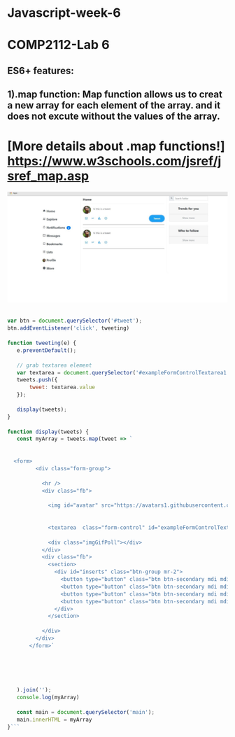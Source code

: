 # Javascript-week-6
# COMP2112-Lab 6
## ES6+ features:
## 1).map function: Map function allows us to creat a new array for each element of the array. and it does not excute without the values of the array.
# [More details about .map functions!] https://www.w3schools.com/jsref/jsref_map.asp
![image of how the .map function works](https://github.com/officialaddy/Javascript-week-6/blob/master/JAVA6SS.jpg)
 ```javascript  let tweets = [];

var btn = document.querySelector('#tweet');
btn.addEventListener('click', tweeting)

function tweeting(e) {
    e.preventDefault();

    // grab textarea element
    var textarea = document.querySelector('#exampleFormControlTextarea1');
    tweets.push({
        tweet: textarea.value
    });

    display(tweets);
}

function display(tweets) {
    const myArray = tweets.map(tweet => `


   <form>
          <div class="form-group">
       
            <hr />
            <div class="fb">

              <img id="avatar" src="https://avatars1.githubusercontent.com/u/41414116?v=4" alt="" />


              <textarea  class="form-control" id="exampleFormControlTextarea1" rows="1">${tweet.tweet}</textarea>

              <div class="imgGifPoll"></div>
            </div>
            <div class="fb">
              <section>
                <div id="inserts" class="btn-group mr-2">
                  <button type="button" class="btn btn-secondary mdi mdi-image-outline" aria-label="Insert image"></button>
                  <button type="button" class="btn btn-secondary mdi mdi-gif" aria-label="Insert gif"></button>
                  <button type="button" class="btn btn-secondary mdi mdi-poll" aria-label="Insert Poll" style=""></button>
                  <button type="button" class="btn btn-secondary mdi mdi-emoticon-happy-outline" aria-label="Insert emoji"></button>
                </div>
              </section>
             
            </div>
          </div>
        </form>`





    ).join('');
    console.log(myArray)

    const main = document.querySelector('main');
    main.innerHTML = myArray
}```
